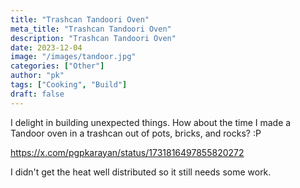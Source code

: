 ```yaml
---
title: "Trashcan Tandoori Oven"
meta_title: "Trashcan Tandoori Oven"
description: "Trashcan Tandoori Oven"
date: 2023-12-04
image: "/images/tandoor.jpg"
categories: ["Other"]
author: "pk"
tags: ["Cooking", "Build"]
draft: false
---
```


I delight in building unexpected things. How about the time I made a Tandoor oven in a trashcan out of pots, bricks, and rocks?  :P

https://x.com/pgpkarayan/status/1731816497855820272

I didn't get the heat well distributed so it still needs some work.
